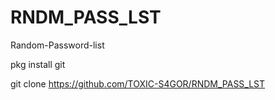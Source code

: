 # RNDM_PASS_LST
Random-Password-list

pkg install git

git clone https://github.com/TOXIC-S4GOR/RNDM_PASS_LST



